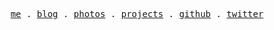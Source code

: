 <p align="center">
  <samp>
    <a href="https://jokerlin.us">me</a> .
    <a href="https://jokerlin.us/blog">blog</a> .
    <a href="https://photos.jokerlin.us">photos</a> .
    <a href="https://jokerlin.us/projects">projects</a> .
    <a href="https://github.com/jokerlin">github</a> .
    <a href="https://x.com/jokerlinheng">twitter</a>
  </samp>
</p>
